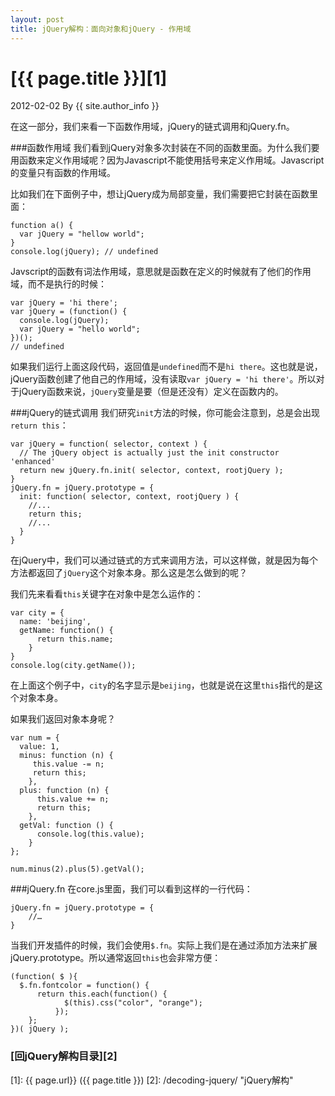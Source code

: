 ```yaml
---
layout: post
title: jQuery解构：面向对象和jQuery - 作用域
---
```

# [{{ page.title }}][1]
2012-02-02 By {{ site.author_info }}

在这一部分，我们来看一下函数作用域，jQuery的链式调用和jQuery.fn。

###函数作用域
我们看到jQuery对象多次封装在不同的函数里面。为什么我们要用函数来定义作用域呢？因为Javascript不能使用括号来定义作用域。Javascript的变量只有函数的作用域。

比如我们在下面例子中，想让jQuery成为局部变量，我们需要把它封装在函数里面：

    function a() {
      var jQuery = "hellow world";
    }
    console.log(jQuery); // undefined

Javscript的函数有词法作用域，意思就是函数在定义的时候就有了他们的作用域，而不是执行的时候：

    var jQuery = 'hi there';
    var jQuery = (function() {
      console.log(jQuery);
      var jQuery = "hello world";
    })();
    // undefined

如果我们运行上面这段代码，返回值是`undefined`而不是`hi there`。这也就是说，jQuery函数创建了他自己的作用域，没有读取`var jQuery = 'hi there'`。所以对于jQuery函数来说，`jQuery`变量是要（但是还没有）定义在函数内的。

###jQuery的链式调用
我们研究`init`方法的时候，你可能会注意到，总是会出现`return this`：

    var jQuery = function( selector, context ) {
      // The jQuery object is actually just the init constructor 'enhanced'
      return new jQuery.fn.init( selector, context, rootjQuery );
    }
    jQuery.fn = jQuery.prototype = {
      init: function( selector, context, rootjQuery ) {
        //...
        return this;
        //...
      }
    }

在jQuery中，我们可以通过链式的方式来调用方法，可以这样做，就是因为每个方法都返回了`jQuery`这个对象本身。那么这是怎么做到的呢？

我们先来看看`this`关键字在对象中是怎么运作的：

    var city = {
      name: 'beijing',
      getName: function() {
          return this.name;
        }
    }
    console.log(city.getName());

在上面这个例子中，`city`的名字显示是`beijing`，也就是说在这里`this`指代的是这个对象本身。

如果我们返回对象本身呢？

    var num = {
      value: 1,
      minus: function (n) {
         this.value -= n;
         return this;
        },
      plus: function (n) {
          this.value += n;
          return this;
        },
      getVal: function () {
          console.log(this.value);
        }
    };
     
    num.minus(2).plus(5).getVal();

###jQuery.fn
在core.js里面，我们可以看到这样的一行代码：

    jQuery.fn = jQuery.prototype = {
        //…
    }

当我们开发插件的时候，我们会使用`$.fn`。实际上我们是在通过添加方法来扩展jQuery.prototype。所以通常返回`this`也会非常方便：

    (function( $ ){
      $.fn.fontcolor = function() {
          return this.each(function() {
                $(this).css("color", "orange"); 
              });
        };
    })( jQuery );

### [回jQuery解构目录][2]
[BeiYuu]:    http://beiyuu.com  "BeiYuu"
[jQuery]:   http://jquery.com/ "jQuery"
[1]:    {{ page.url}}  ({{ page.title }})
[2]:    /decoding-jquery/ "jQuery解构"
